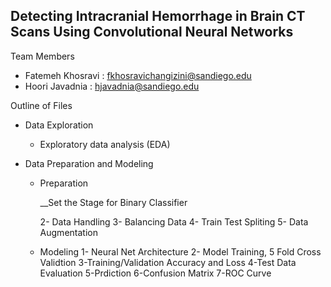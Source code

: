 ## Detecting Intracranial Hemorrhage in Brain CT Scans Using Convolutional Neural Networks
Team Members

* Fatemeh Khosravi : fkhosravichangizini@sandiego.edu
* Hoori Javadnia : hjavadnia@sandiego.edu

Outline of Files
 * Data Exploration 
    -  Exploratory data analysis (EDA)

 * Data Preparation and Modeling
    - Preparation

        __Set the Stage for Binary Classifier

        2-  Data Handling
        3-  Balancing Data
        4-  Train Test Spliting
        5-  Data Augmentation

    - Modeling
        1- Neural Net Architecture
        2- Model Training, 5 Fold Cross Validtion
        3-Training/Validation Accuracy and Loss
        4-Test Data Evaluation
        5-Prdiction
        6-Confusion Matrix
        7-ROC Curve
